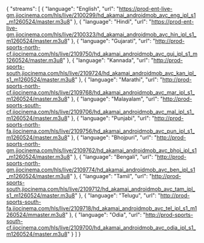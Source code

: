 {
  "streams": [
    {
      "language": "English",
      "url": "https://prod-ent-live-gm.jiocinema.com/hls/live/2100299/hd_akamai_androidmob_avc_eng_ipl_s1_m1260524/master.m3u8"
    },
    {
      "language": "Hindi",
      "url": "https://prod-ent-live-gm.jiocinema.com/hls/live/2100323/hd_akamai_androidmob_avc_hin_ipl_s1_m1260524/master.m3u8"
    },
    {
      "language": "Gujarati",
      "url": "http://prod-sports-north-cf.jiocinema.com/hls/live/2109750/hd_akamai_androidmob_avc_guj_ipl_s1_m1260524/master.m3u8"
    },
    {
      "language": "Kannada",
      "url": "http://prod-sports-south.jiocinema.com/hls/live/2109724/hd_akamai_androidmob_avc_kan_ipl_s1_m1260524/master.m3u8"
    },
    {
      "language": "Marathi",
      "url": "http://prod-sports-north-cf.jiocinema.com/hls/live/2109768/hd_akamai_androidmob_avc_mar_ipl_s1_m1260524/master.m3u8"
    },
    {
      "language": "Malayalam",
      "url": "http://prod-sports-south-cf.jiocinema.com/hls/live/2109706/hd_akamai_androidmob_avc_mal_ipl_s1_m1260524/master.m3u8"
    },
    {
      "language": "Punjabi",
      "url": "http://prod-sports-north-fa.jiocinema.com/hls/live/2109756/hd_akamai_androidmob_avc_pun_ipl_s1_m1260524/master.m3u8"
    },
    {
      "language": "Bhojpuri",
      "url": "http://prod-sports-north-gm.jiocinema.com/hls/live/2109762/hd_akamai_androidmob_avc_bhoj_ipl_s1_m1260524/master.m3u8"
    },
    {
      "language": "Bengali",
      "url": "http://prod-sports-north-gm.jiocinema.com/hls/live/2109774/hd_akamai_androidmob_avc_ben_ipl_s1_m1260524/master.m3u8"
    },
    {
      "language": "Tamil",
      "url": "http://prod-sports-south.jiocinema.com/hls/live/2109712/hd_akamai_androidmob_avc_tam_ipl_s1_m1260524/master.m3u8"
    },
    {
      "language": "Telugu",
      "url": "http://prod-sports-south-fa.jiocinema.com/hls/live/2109718/hd_akamai_androidmob_avc_tel_ipl_s1_m1260524/mmaster.m3u8"
    },
    {
      "language": "Odia",
      "url": "http://prod-sports-south-cf.jiocinema.com/hls/live/2109700/hd_akamai_androidmob_avc_odia_ipl_s1_m1260524/master.m3u8"
    }
  ]
}
